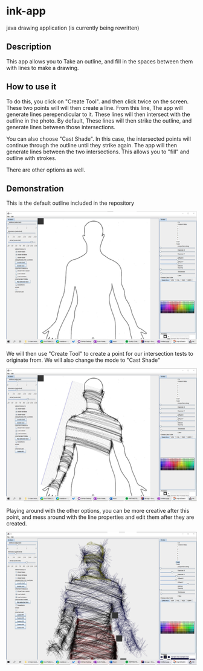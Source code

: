 # ink-app
java drawing application (is currently being rewritten)

## Description
This app allows you to Take an outline, and fill in the spaces between them with lines to make a drawing.

## How to use it 
To do this, you click on "Create Tool". and then click twice on the screen. These two points will will then create a line.
From this line, The app will generate lines perependicular to it. These lines will then intersect with the outline in the photo.
By default, These lines will then strike the outline, and generate lines between those intersections.

You can also choose "Cast Shade". In this case, the intersected points will continue  through the outline until they strike again.
The app will then generate lines between the two intersections. This allows you to "fill" and outline with strokes.

There are other options as well.

## Demonstration

This is the default outline included in the repository

![intiial photo](readme-photos/1.jpg)

We will then use "Create Tool" to create a point for our intersection tests to originate from. We will also change the mode to "Cast Shade"

![intiial photo](readme-photos/2.jpg)

Playing around with the other options, you can be more creative after this point, and mess around with the line properties and edit them after they are created.

![intiial photo](readme-photos/3.jpg)
